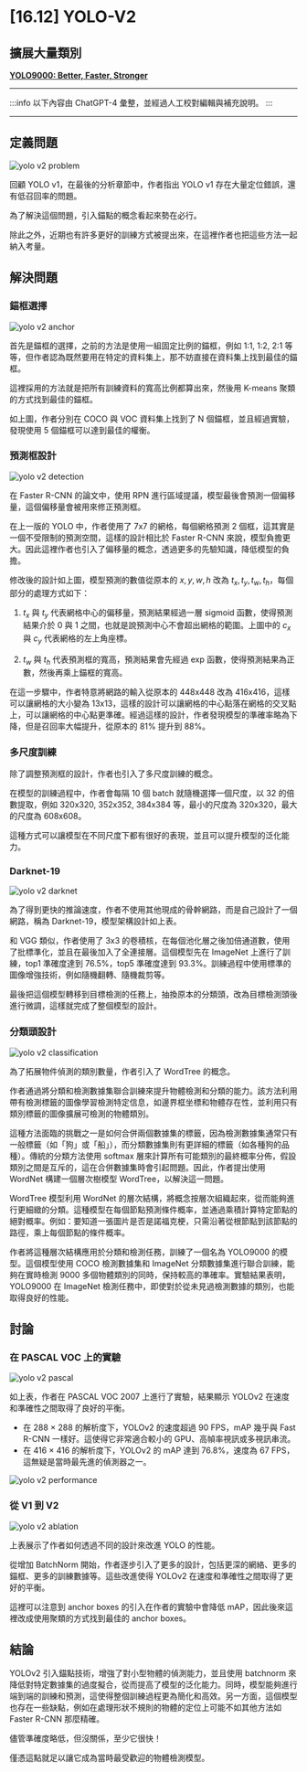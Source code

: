 # [16.12] YOLO-V2

## 擴展大量類別

[**YOLO9000: Better, Faster, Stronger**](https://arxiv.org/abs/1612.08242)

---

:::info
以下內容由 ChatGPT-4 彙整，並經過人工校對編輯與補充說明。
:::

---

## 定義問題

![yolo v2 problem](./img/img9.jpg)

回顧 YOLO v1，在最後的分析章節中，作者指出 YOLO v1 存在大量定位錯誤，還有低召回率的問題。

為了解決這個問題，引入錨點的概念看起來勢在必行。

除此之外，近期也有許多更好的訓練方式被提出來，在這裡作者也把這些方法一起納入考量。

## 解決問題

### 錨框選擇

![yolo v2 anchor](./img/img1.jpg)

首先是錨框的選擇，之前的方法是使用一組固定比例的錨框，例如 1:1, 1:2, 2:1 等等，但作者認為既然要用在特定的資料集上，那不妨直接在資料集上找到最佳的錨框。

這裡採用的方法就是把所有訓練資料的寬高比例都算出來，然後用 K-means 聚類的方式找到最佳的錨框。

如上圖，作者分別在 COCO 與 VOC 資料集上找到了 N 個錨框，並且經過實驗，發現使用 5 個錨框可以達到最佳的權衡。

### 預測框設計

![yolo v2 detection](./img/img2.jpg)

在 Faster R-CNN 的論文中，使用 RPN 進行區域提議，模型最後會預測一個偏移量，這個偏移量會被用來修正預測框。

在上一版的 YOLO 中，作者使用了 7x7 的網格，每個網格預測 2 個框，這其實是一個不受限制的預測空間，這樣的設計相比於 Faster R-CNN 來說，模型負擔更大。因此這裡作者也引入了偏移量的概念，透過更多的先驗知識，降低模型的負擔。

修改後的設計如上圖，模型預測的數值從原本的 $x, y, w, h$ 改為 $t_x, t_y, t_w, t_h$，每個部分的處理方式如下：

1. $t_x$ 與 $t_y$ 代表網格中心的偏移量，預測結果經過一層 sigmoid 函數，使得預測結果介於 0 與 1 之間，也就是說預測中心不會超出網格的範圍。上圖中的 $c_x$ 與 $c_y$ 代表網格的左上角座標。

2. $t_w$ 與 $t_h$ 代表預測框的寬高，預測結果會先經過 exp 函數，使得預測結果為正數，然後再乘上錨框的寬高。

在這一步驟中，作者特意將網路的輸入從原本的 448x448 改為 416x416，這樣可以讓網格的大小變為 13x13，這樣的設計可以讓網格的中心點落在網格的交叉點上，可以讓網格的中心點更準確。經過這樣的設計，作者發現模型的準確率略為下降，但是召回率大幅提升，從原本的 81% 提升到 88%。

### 多尺度訓練

除了調整預測框的設計，作者也引入了多尺度訓練的概念。

在模型的訓練過程中，作者會每隔 10 個 batch 就隨機選擇一個尺度，以 32 的倍數提取，例如 320x320, 352x352, 384x384 等，最小的尺度為 320x320，最大的尺度為 608x608。

這種方式可以讓模型在不同尺度下都有很好的表現，並且可以提升模型的泛化能力。

### Darknet-19

![yolo v2 darknet](./img/img6.jpg)

為了得到更快的推論速度，作者不使用其他現成的骨幹網路，而是自己設計了一個網路，稱為 Darknet-19，模型架構設計如上表。

和 VGG 類似，作者使用了 3x3 的卷積核，在每個池化層之後加倍通道數，使用了批標準化，並且在最後加入了全連接層。這個模型先在 ImageNet 上進行了訓練，top1 準確度達到 76.5%，top5 準確度達到 93.3%。訓練過程中使用標準的圖像增強技術，例如隨機翻轉、隨機裁剪等。

最後把這個模型轉移到目標檢測的任務上，抽換原本的分類頭，改為目標檢測頭後進行微調，這樣就完成了整個模型的設計。

### 分類頭設計

![yolo v2 classification](./img/img7.jpg)

為了拓展物件偵測的類別數量，作者引入了 WordTree 的概念。

作者通過將分類和檢測數據集聯合訓練來提升物體檢測和分類的能力。該方法利用帶有檢測標籤的圖像學習檢測特定信息，如邊界框坐標和物體存在性，並利用只有類別標籤的圖像擴展可檢測的物體類別。

這種方法面臨的挑戰之一是如何合併兩個數據集的標籤，因為檢測數據集通常只有一般標籤（如「狗」或「船」），而分類數據集則有更詳細的標籤（如各種狗的品種）。傳統的分類方法使用 softmax 層來計算所有可能類別的最終概率分佈，假設類別之間是互斥的，這在合併數據集時會引起問題。因此，作者提出使用 WordNet 構建一個層次樹模型 WordTree，以解決這一問題。

WordTree 模型利用 WordNet 的層次結構，將概念按層次組織起來，從而能夠進行更細緻的分類。這種模型在每個節點預測條件概率，並通過乘積計算特定節點的絕對概率。例如：要知道一張圖片是否是諾福克梗，只需沿著從根節點到該節點的路徑，乘上每個節點的條件概率。

作者將這種層次結構應用於分類和檢測任務，訓練了一個名為 YOLO9000 的模型。這個模型使用 COCO 檢測數據集和 ImageNet 分類數據集進行聯合訓練，能夠在實時檢測 9000 多個物體類別的同時，保持較高的準確率。實驗結果表明，YOLO9000 在 ImageNet 檢測任務中，即使對於從未見過檢測數據的類別，也能取得良好的性能。

## 討論

### 在 PASCAL VOC 上的實驗

![yolo v2 pascal](./img/img4.jpg)

如上表，作者在 PASCAL VOC 2007 上進行了實驗，結果顯示 YOLOv2 在速度和準確性之間取得了良好的平衡。

- 在 288 × 288 的解析度下，YOLOv2 的速度超過 90 FPS，mAP 幾乎與 Fast R-CNN 一樣好。這使得它非常適合較小的 GPU、高幀率視訊或多視訊串流。
- 在 416 × 416 的解析度下，YOLOv2 的 mAP 達到 76.8%，速度為 67 FPS，這無疑是當時最先進的偵測器之一。

![yolo v2 performance](./img/img3.jpg)

### 從 V1 到 V2

![yolo v2 ablation](./img/img5.jpg)

上表展示了作者如何透過不同的設計來改進 YOLO 的性能。

從增加 BatchNorm 開始，作者逐步引入了更多的設計，包括更深的網絡、更多的錨框、更多的訓練數據等。這些改進使得 YOLOv2 在速度和準確性之間取得了更好的平衡。

這裡可以注意到 anchor boxes 的引入在作者的實驗中會降低 mAP，因此後來這裡改成使用聚類的方式找到最佳的 anchor boxes。

## 結論

YOLOv2 引入錨點技術，增強了對小型物體的偵測能力，並且使用 batchnorm 來降低對特定數據集的過度擬合，從而提高了模型的泛化能力。同時，模型能夠進行端到端的訓練和預測，這使得整個訓練過程更為簡化和高效。另一方面，這個模型也存在一些缺點，例如在處理形狀不規則的物體的定位上可能不如其他方法如 Faster R-CNN 那麼精確。

儘管準確度略低，但沒關係，至少它很快！

僅憑這點就足以讓它成為當時最受歡迎的物體檢測模型。
